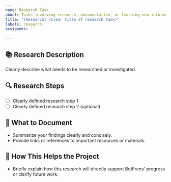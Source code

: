 ```yaml
---
name: Research Task
about: Tasks involving research, documentation, or learning new information for BotFrens
title: "[Research] <Clear title of research task>"
labels: research
assignees: ''

---
```


## 📚 Research Description
Clearly describe what needs to be researched or investigated.

## 🔍 Research Steps
- [ ] Clearly defined research step 1
- [ ] Clearly defined research step 2 (optional)

## 📑 What to Document
- Summarize your findings clearly and concisely.
- Provide links or references to important resources or materials.

## 📍 How This Helps the Project
- Briefly explain how this research will directly support BotFrens' progress or clarify future work.
